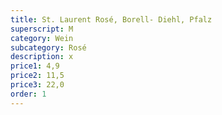 ```yaml
---
title: St. Laurent Rosé, Borell- Diehl, Pfalz
superscript: M
category: Wein
subcategory: Rosé
description: x
price1: 4,9
price2: 11,5
price3: 22,0
order: 1
---
```

